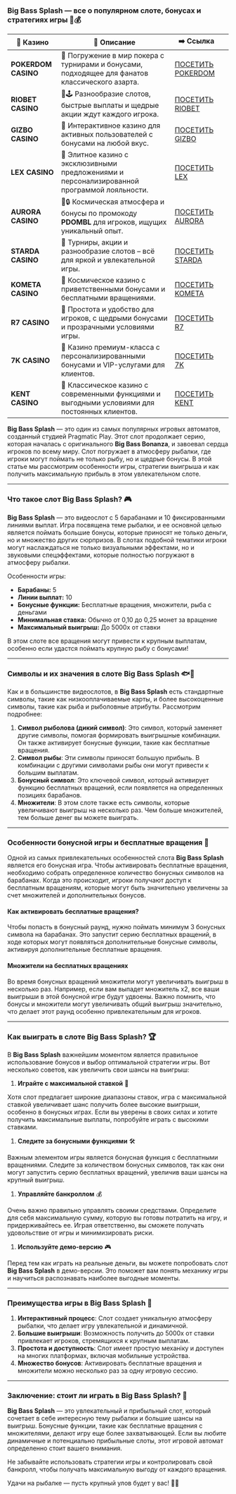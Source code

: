 ### Big Bass Splash — все о популярном слоте, бонусах и стратегиях игры 🎣💰
| 🎰 Казино           | 📜 Описание                                                                                       | ➡️ Ссылка                                                                                          |   |
| ------------------- | ------------------------------------------------------------------------------------------------- | -------------------------------------------------------------------------------------------------- | - |
| **POKERDOM CASINO** | 🎲 Погружение в мир покера с турнирами и бонусами, подходящее для фанатов классического азарта.   | [ПОСЕТИТЬ POKERDOM](https://brandplay.link/FwVc4f)                                                 |   |
| **RIOBET CASINO**   | 🌟🕹️ Разнообразие слотов, быстрые выплаты и щедрые акции ждут каждого игрока.                    | [ПОСЕТИТЬ RIOBET](https://brandplay.link/TnjsxFvH)                                                 |   |
| **GIZBO CASINO**    | 🚀 Интерактивное казино для активных пользователей с бонусами на любой вкус.                      | [ПОСЕТИТЬ GIZBO](https://brandplay.link/rvzLrVLp)                                                  |   |
| **LEX CASINO**      | 🎰 Элитное казино с эксклюзивными предложениями и персонализированной программой лояльности.      | [ПОСЕТИТЬ LEX](https://brandplay.link/VMqNXPFs)                                                    |   |
| **AURORA CASINO**   | 🌌🔒 Космическая атмосфера и бонусы по промокоду **PDOMBL** для игроков, ищущих уникальный опыт. | [ПОСЕТИТЬ AURORA](https://10trafic-stat2.com/click/668546556bcc6313411604bc/6766/13031/subaccount) |   |
| **STARDA CASINO**   | 🌠 Турниры, акции и разнообразие слотов – всё для яркой и увлекательной игры.                     | [ПОСЕТИТЬ STARDA](https://brandplay.link/HDcDrxLk)                                                 |   |
| **KOMETA CASINO**   | 💫 Космическое казино с приветственными бонусами и бесплатными вращениями.                        | [ПОСЕТИТЬ KOMETA](https://brandplay.link/jHzFFYGv)                                                 |   |
| **R7 CASINO**       | 🎯 Простота и удобство для игроков, с щедрыми бонусами и прозрачными условиями игры.              | [ПОСЕТИТЬ R7](https://brandplay.link/dByFXP7h)                                                     |   |
| **7K CASINO**       | 💎 Казино премиум-класса с персонализированными бонусами и VIP-услугами для клиентов.             | [ПОСЕТИТЬ 7K](https://brandplay.link/dd46bNgD)                                                     |   |
| **KENT CASINO**     | 🎲 Классическое казино с современными функциями и выгодными условиями для постоянных клиентов.    | [ПОСЕТИТЬ KENT](https://brandplay.link/XRH1g6Vb)                                                   

**Big Bass Splash** — это один из самых популярных игровых автоматов, созданный студией Pragmatic Play. Этот слот продолжает серию, которая началась с оригинального **Big Bass Bonanza**, и завоевал сердца игроков по всему миру. Слот погружает в атмосферу рыбалки, где игроки могут поймать не только рыбу, но и щедрые бонусы. В этой статье мы рассмотрим особенности игры, стратегии выигрыша и как получить максимальную прибыль в этом увлекательном слоте.

***

### Что такое слот Big Bass Splash? 🎮

**Big Bass Splash** — это видеослот с 5 барабанами и 10 фиксированными линиями выплат. Игра посвящена теме рыбалки, и ее основной целью является поймать большие бонусы, которые приносят не только деньги, но и множество других сюрпризов. В слотах подобной тематики игроки могут наслаждаться не только визуальными эффектами, но и звуковыми спецэффектами, которые полностью погружают в атмосферу рыбалки.

Особенности игры:

* **Барабаны:** 5
* **Линии выплат:** 10
* **Бонусные функции:** Бесплатные вращения, множители, рыба с деньгами
* **Минимальная ставка:** Обычно от 0,10 до 0,25 монет за вращение
* **Максимальный выигрыш:** До 5000x от ставки

В этом слоте все вращения могут привести к крупным выплатам, особенно если удастся поймать крупную рыбу с бонусами!

***

### Символы и их значения в слоте Big Bass Splash 🐟🎯

Как и в большинстве видеослотов, в **Big Bass Splash** есть стандартные символы, такие как низкооплачиваемые карты, и более высокоценные символы, такие как рыба и рыболовные атрибуты. Рассмотрим подробнее:

1. **Символ рыболова (дикий символ)**: Это символ, который заменяет другие символы, помогая формировать выигрышные комбинации. Он также активирует бонусные функции, такие как бесплатные вращения.
2. **Символ рыбы**: Эти символы приносят большую прибыль. В комбинации с другими символами рыбы они могут привести к большим выплатам.
3. **Бонусный символ**: Это ключевой символ, который активирует функцию бесплатных вращений, если появляется на определенных позициях барабанов.
4. **Множители**: В этом слоте также есть символы, которые увеличивают выигрыш на несколько раз. Чем больше множителей, тем больше денег вы можете выиграть.

***

### Особенности бонусной игры и бесплатные вращения 🎰

Одной из самых привлекательных особенностей слота **Big Bass Splash** является его бонусная игра. Чтобы активировать бесплатные вращения, необходимо собрать определенное количество бонусных символов на барабанах. Когда это происходит, игроки получают доступ к бесплатным вращениям, которые могут быть значительно увеличены за счет множителей и дополнительных бонусов.

#### Как активировать бесплатные вращения?

Чтобы попасть в бонусный раунд, нужно поймать минимум 3 бонусных символа на барабанах. Это запустит серию бесплатных вращений, в ходе которых могут появляться дополнительные бонусные символы, активируя дополнительные бесплатные вращения.

#### Множители на бесплатных вращениях

Во время бонусных вращений множители могут увеличивать выигрыш в несколько раз. Например, если вам выпадет множитель х2, все ваши выигрыши в этой бонусной игре будут удвоены. Важно помнить, что бонусы и множители могут увеличивать общий выигрыш значительно, что делает этот раунд особенно привлекательным для игроков.

***

### Как выиграть в слоте Big Bass Splash? 🏆

В **Big Bass Splash** важнейшим моментом является правильное использование бонусов и выбор оптимальной стратегии игры. Вот несколько советов, как увеличить свои шансы на выигрыш:

1. **Играйте с максимальной ставкой** 💸

Хотя слот предлагает широкие диапазоны ставок, игра с максимальной ставкой увеличивает шанс получить более высокие выигрыши, особенно в бонусных играх. Если вы уверены в своих силах и хотите получить максимальные выплаты, попробуйте играть с высокими ставками.

1. **Следите за бонусными функциями** 🛠️

Важным элементом игры является бонусная функция с бесплатными вращениями. Следите за количеством бонусных символов, так как они могут запустить серию бесплатных вращений, увеличив ваши шансы на крупный выигрыш.

1. **Управляйте банкроллом** 💰

Очень важно правильно управлять своими средствами. Определите для себя максимальную сумму, которую вы готовы потратить на игру, и придерживайтесь ее. Играя ответственно, вы сможете получать удовольствие от игры и минимизировать риски.

1. **Используйте демо-версию** 🎮

Перед тем как играть на реальные деньги, вы можете попробовать слот **Big Bass Splash** в демо-версии. Это поможет вам понять механику игры и научиться распознавать наиболее выгодные моменты.

***

### Преимущества игры в Big Bass Splash 🎣

1. **Интерактивный процесс**: Слот создает уникальную атмосферу рыбалки, что делает игру увлекательной и динамичной.
2. **Большие выигрыши**: Возможность получить до 5000x от ставки привлекает игроков, стремящихся к крупным выплатам.
3. **Простота и доступность**: Слот имеет простую механіку и доступен на многих платформах, включая мобильные устройства.
4. **Множество бонусов**: Активировать бесплатные вращения и множители можно несколько раз за одну игровую сессию.

***

### Заключение: стоит ли играть в Big Bass Splash? 🏅

**Big Bass Splash** — это увлекательный и прибыльный слот, который сочетает в себе интересную тему рыбалки и большие шансы на выигрыш. Бонусные функции, такие как бесплатные вращения с множителями, делают игру еще более захватывающей. Если вы любите динамичные и потенциально прибыльные слоты, этот игровой автомат определенно стоит вашего внимания.

Не забывайте использовать стратегии игры и контролировать свой банкролл, чтобы получать максимальную выгоду от каждого вращения.

Удачи на рыбалке — пусть крупный улов будет у вас! 🎣💥
